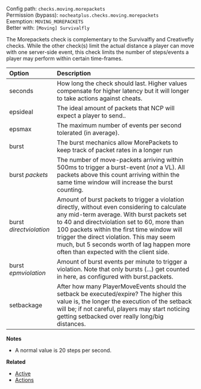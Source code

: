 Config path: `checks.moving.morepackets`  
Permission (bypass): `nocheatplus.checks.moving.morepackets`  
Exemption: `MOVING_MOREPACKETS`  
Better with: `[Moving] Survivalfly`

The Morepackets check is complementary to the Survivalfly and Creativefly checks. While the other check(s) limit the actual distance a player can move with one server-side event, this check limits the number of steps/events a player may perform within certain time-frames.

| Option                  | Description |
| :---------------------- | :---------- |
| seconds                 | How long the check should last. Higher values compensate for higher latency but it will longer to take actions against cheats. |
| epsideal                | The ideal amount of packets that NCP will expect a player to send.. |
| epsmax                  | The maximum number of events per second tolerated (in average). |
| burst                   | The burst mechanics allow MorePackets to keep track of packet rates in a longer run|
| burst _packets_           | The number of move-packets arriving within 500ms to trigger a burst-event (*not* a VL). All packets above this count arriving within the same time window will increase the burst counting. |
| burst _directviolation_ | Amount of burst packets to trigger a violation directly, without even considering to calculate any mid-term average. With burst packets set to 40 and directviolation set to 60, more than 100 packets within the first time window will trigger the direct violation. This may seem much, but 5 seconds worth of lag happen more often than expected with the client side. |
| burst _epmviolation_     | Amount of burst events per minute to trigger a violation. Note that only bursts (...) get counted in here, as configured with burst.packets. |
| setbackage              | After how many PlayerMoveEvents should the setback be executed/expire? The higher this value is, the longer the execution of the setback will be; if not careful, players may start noticing getting setbacked over really long/big distances.

**Notes**
* A normal value is 20 steps per second.

**Related**  
* [Active](https://github.com/Updated-NoCheatPlus/Docs/blob/master/Settings/General.md#active)
* [Actions](https://github.com/Updated-NoCheatPlus/Docs/blob/master/Settings/General.md#actions)
